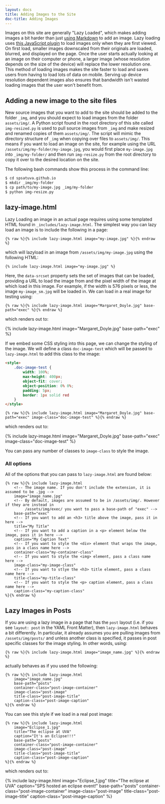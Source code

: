 ```yaml
---
layout: docs
title: Adding Images to the Site
doc-title: Adding Images
---
```


Images on this site are generally "Lazy Loaded", which makes adding images a bit harder than just [using Markdown](/docs/jekyll/markdown-cheatsheet/#images) to add an image. Lazy loading uses [this JavaScript plugin](https://github.com/aFarkas/lazysizes) to load images only when they are first viewed. On first load, smaller images downscaled from their originals are loaded, blurred, and displayed on the page. Once the user starts actually looking at an image on their computer or phone, a larger image (whose resolution depends on the size of the device) will replace the lower resolution one. This method of loading images makes the site faster to load and saves users from having to load lots of data on mobile. Serving up device resolution dependent images also ensures that bandwidth isn't wasted loading images that the user won't benefit from.

## Adding a new image to the site files

New source images that you want to add to the site should be added to the folder `_img`, and you should expect to load images from the folder `assets/img/`. A Python script found in the root directory of this site called `img-resized.py` is used to pull source images from `_img` and make resized and renamed copies of them `assets/img/`. The script will mimic the directory structure of `_img` when copying over files to `assets/img/`. This means if you want to load an image on the site, for example using the URL `/assets/img/my-folder/my-image.jpg`, you would first place `my-image.jpg` into `_img/my-folder/` and then run `img-resize.py` from the root directory to copy it over to the desired location on the site.

The following bash commands show this process in the command line:
```sh
$ cd spsatuva.github.io
$ mkdir _img/my-folder
$ cp path/to/my-image.jpg _img/my-folder
$ python img-resize.py
```

## lazy-image.html

Lazy Loading an image in an actual page requires using some templated HTML found in `_includes/lazy-image.html`. The simplest way you can lazy load an image is to include the following in a page:

```liquid
{% raw %}{% include lazy-image.html image="my-image.jpg" %}{% endraw %}
```

which will lazyload in an image from `/assets/img/my-image.jpg` using the following HTML:

```html
{% include lazy-image.html image="my-image.jpg" %}
```

Here, the `data-srcset` property sets the set of images that can be loaded, providing a URL to load the image from and the pixel width of the image at which load in this image. For example, if the width is 576 pixels or less, the image `my-image_sm.jpg` will be loaded in. We can load in a real image for testing using:

```liquid
{% raw %}{% include lazy-image.html image="Margaret_Doyle.jpg" base-path="exec" %}{% endraw %}
```

which renders out to:

{% include lazy-image.html image="Margaret_Doyle.jpg" base-path="exec" %}

If we embed some CSS styling into this page, we can change the styling of the image. We will define a class `doc-image-test` which will be passed to `lazy-image.html` to add this class to the image:

```html
<style>
    .doc-image-test {
        width: 100%;
        max-height: 400px;
        object-fit: cover;
        object-position: 0% 0%;
        padding: 5px;
        border: 1px solid red
    }
</style>
```

<style>
    .doc-image-test {
        width: 100%;
        max-height: 400px;
        object-fit: cover;
        object-position: 0% 25%;
        padding: 5px;
        border: 1px solid red
    }
</style>

```liquid
{% raw %}{% include lazy-image.html image="Margaret_Doyle.jpg" base-path="exec" image-class="doc-image-test" %}{% endraw %}
```

which renders out to:

{% include lazy-image.html image="Margaret_Doyle.jpg" base-path="exec" image-class="doc-image-test" %}

You can pass any number of classes to `image-class` to style the image. 

### All options

All of the options that you can pass to `lazy-image.html` are found below:

```liquid
{% raw %}{% include lazy-image.html
    <!-- The image name. If you don't include the extension, it is assumed to be .jpg -->
    image="image_name.jpg"
    <!-- By default, images are assumed to be in /assets/img/. However if they are instead in
         /assets/img/exec/ you want to pass a base-path of "exec" -->
    base-path="exec"
    <!-- If you want to add an <h3> title above the image, pass it in here -->
    title="My Title"
    <!-- If you want to add a caption in a <p> element below the image, pass it in here -->
    caption="My Caption Text"
    <!-- If you want to style the <div> element that wraps the image, pass in a class name here -->
    container-class="my-container-class"
    <!-- If you want to style the <img> element, pass a class name here -->
    image-class="my-image-class"
    <!-- If you want to stlye the <h3> title element, pass a class name here -->
    title-class="my-title-class"
    <!-- If you want to style the <p> caption element, pass a class name here -->
    caption-class="my-caption-class"
%}{% endraw %}
```

## Lazy Images in Posts

If you are using a lazy image in a page that has the `post` layout (i.e. if you see `layout: post` in the YAML Front Matter), then `lazy-image.html` behaves a bit differently. In particular, it already assumes you are pulling images from `/assets/img/posts/` and unless another class is specified, it passes in post specific classes for the image styling. In other words, using:

```liquid
{% raw %}{% include lazy-image.html image="image_name.jpg" %}{% endraw %}
```

actually behaves as if you used the following:

```liquid
{% raw %}{% include lazy-image.html
    image="image_name.jpg"
    base-path="posts"
    container-class="post-image-container"
    image-class="post-image"
    title-class="post-image-title"
    caption-class="post-image-caption"
%}{% endraw %}
```

You can see this style if we load in a real post image:

```liquid
{% raw %}{% include lazy-image.html
    image="Eclipse_1.jpg"
    title="The eclipse at UVA"
    caption="It's an Eclipse!!!"
    base-path="posts"
    container-class="post-image-container"
    image-class="post-image"
    title-class="post-image-title"
    caption-class="post-image-caption"
%}{% endraw %}
```

which renders out to:

{% include lazy-image.html
    image="Eclipse_1.jpg"
    title="The eclipse at UVA"
    caption="SPS hosted an eclipse event!"
    base-path="posts"
    container-class="post-image-container"
    image-class="post-image"
    title-class="post-image-title"
    caption-class="post-image-caption"
%}